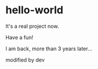 # hello-world
It's a real project now.

Have a fun!

I am back, more than 3 years later...

modified by dev
